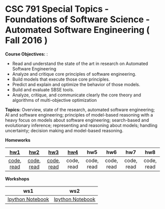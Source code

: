 #  CSC 791 Special Topics - Foundations of Software Science - Automated Software Engineering ( Fall 2016 )

**Course Objectives:** :
+ Read and understand the state of the art in research on Automated Software Engineering
+ Analyze and critique core principles of software engineering.
+ Build models that execute those core principles. 
+ Predict and explain and optimize the behavior of those models.
+ Build and evaluate SBSE tools.
+ Analyze, critique, and communicate clearly the core theory and algorithms of multi-objective optimization

**Topics:** Overview, state of the research, automated software engineering; AI and software engineering; principles of model-based reasoning with a heavy focus on models about software engineering; search-based and evolutionary inference; representing and reasoning about models; handling uncertainty; decision making and model-based reasoning.

**Homeworks**

[hw1](https://github.com/txt/ase16/blob/master/doc/hw1.md)|[hw2](https://github.com/txt/ase16/blob/master/doc/hw2.md)|[hw3](https://github.com/txt/ase16/blob/master/doc/hw3.md)|[hw4](https://github.com/txt/ase16/blob/master/doc/hw4.md)|hw5|hw6| hw7 |hw8
:-:|:-:|:-:|:-:|:-:|:-:|:-:|:-:|
[code](http://tiny.cc/ase16ntadiko-hw1-code), [read](http://tiny.cc/ase16ntadiko-hw1-read)|[code](http://bit.ly/ase16ntadiko-hw2-code), [read](http://tiny.cc/ntadiko-hw2-read)|[code](http://bit.ly/ase16ntadiko-hw3-code), [read](http://bit.ly/ase16ntadiko-hw3-read)|code, read|code, read|code, read|code, read|code, read

**Workshops**

ws1|ws2
:-:|:-:
[Ipython Notebook]()|[Ipython Notebook]()
